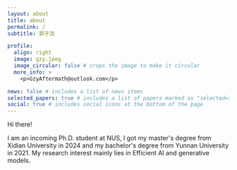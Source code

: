 ```yaml
---
layout: about
title: about
permalink: /
subtitle: 郭子尧

profile:
  align: right
  image: gzy.jpeg
  image_circular: false # crops the image to make it circular
  more_info: >
    <p>GzyAftermath@outlook.com</p>

news: false # includes a list of news items
selected_papers: true # includes a list of papers marked as "selected={true}"
social: true # includes social icons at the bottom of the page
---
```


Hi there!

I am an incoming Ph.D. student at NUS, I got my master's degree from Xidian University in 2024 and my bachelor's degree from Yunnan University in 2021. My research interest mainly lies in Efficient AI and generative models.